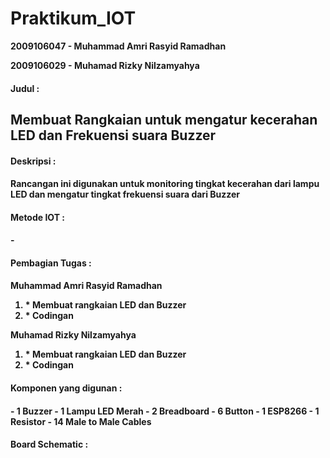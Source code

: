 # Praktikum_IOT

<b>2009106047 - Muhammad Amri Rasyid Ramadhan</b>

<b>2009106029 - Muhamad Rizky Nilzamyahya</b>

<h4>Judul :<h4>
  <h2>Membuat Rangkaian untuk mengatur kecerahan LED dan Frekuensi suara Buzzer</h2>

  
<h4>Deskripsi :<h4>
Rancangan ini digunakan untuk monitoring tingkat kecerahan dari lampu LED dan mengatur tingkat frekuensi suara dari Buzzer

  
<h4>Metode IOT :<h4>
-

  
<h4>Pembagian Tugas :<h4>
  Muhammad Amri Rasyid Ramadhan
  <ol>
    <li>* Membuat rangkaian LED dan Buzzer</li>
    <li>* Codingan</li>
  </ol>
  Muhamad Rizky Nilzamyahya
  <ol>
    <li>* Membuat rangkaian LED dan Buzzer</li>
    <li>* Codingan</li>
  </ol>

  
<h4>Komponen yang digunan :<h4>
    - 1 Buzzer
    - 1 Lampu LED Merah
    - 2 Breadboard
    - 6 Button
    - 1 ESP8266
    - 1 Resistor
    - 14 Male to Male Cables
  
<h4>Board Schematic :<h4>

